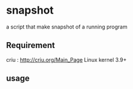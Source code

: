 snapshot
========

a script that make snapshot of a running program


Requirement
-----------

criu : http://criu.org/Main_Page
Linux kernel 3.9+


usage
-----

